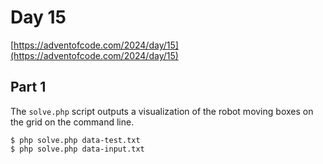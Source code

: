 # Day 15

[https://adventofcode.com/2024/day/15](https://adventofcode.com/2024/day/15)

## Part 1

The `solve.php` script outputs a visualization of the robot moving boxes on the grid on the command line.

```
$ php solve.php data-test.txt
$ php solve.php data-input.txt
```